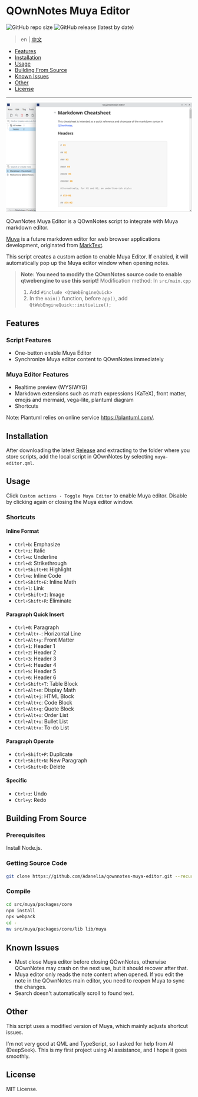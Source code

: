 # QOwnNotes Muya Editor

![GitHub repo size](https://img.shields.io/github/repo-size/Adanelia/qownnotes-muya-editor)
![GitHub release (latest by date)](https://img.shields.io/github/v/release/Adanelia/qownnotes-muya-editor)

> en | [中文](README-CN.md)

- [Features](#features)
- [Installation](#installation)
- [Usage](#usage)
- [Building From Source](#building-from-source)
- [Known Issues](#known-issues)
- [Other](#other)
- [License](#license)

------

![](screenshot.png)

QOwnNotes Muya Editor is a QOwnNotes script to integrate with Muya markdown editor.

[Muya](https://github.com/marktext/muya) is a future markdown editor for web browser applications development, originated from [MarkText](https://github.com/marktext/marktext).

This script creates a custom action to enable Muya Editor. If enabled, it will automatically pop up the Muya editor window when opening notes.

> **Note: You need to modify the QOwnNotes source code to enable qtwebengine to use this script!**
> Modification method: In `src/main.cpp`
> 1. Add `#include <QtWebEngineQuick>`
> 2. In the `main()` function, before `app()`, add `QtWebEngineQuick::initialize();`

## Features

### Script Features

- One-button enable Muya Editor
- Synchronize Muya editor content to QOwnNotes immediately

### Muya Editor Features

- Realtime preview (WYSIWYG)
- Markdown extensions such as math expressions (KaTeX), front matter, emojis and mermaid, vega-lite, plantuml diagram
- Shortcuts

Note: Plantuml relies on online service <https://plantuml.com/>.

## Installation

After downloading the latest [Release](https://github.com/Adanelia/qownnotes-muya-editor/releases) and extracting to the folder where you store scripts, add the local script in QOwnNotes by selecting `muya-editor.qml`.

## Usage

Click `Custom actions - Toggle Muya Editor` to enable Muya editor. Disable by clicking again or closing the Muya editor window.

### Shortcuts

#### Inline Format

- `Ctrl+b`: Emphasize
- `Ctrl+i`: Italic
- `Ctrl+u`: Underline
- `Ctrl+d`: Strikethrough
- `Ctrl+Shift+H`: Highlight
- `Ctrl+e`: Inline Code
- `Ctrl+Shift+E`: Inline Math
- `Ctrl+l`: Link
- `Ctrl+Shift+I`: Image
- `Ctrl+Shift+R`: Eliminate

#### Paragraph Quick Insert

- `Ctrl+0`: Paragraph
- `Ctrl+Alt+-`: Horizontal Line
- `Ctrl+Alt+y`: Front Matter
- `Ctrl+1`: Header 1
- `Ctrl+2`: Header 2
- `Ctrl+3`: Header 3
- `Ctrl+4`: Header 4
- `Ctrl+5`: Header 5
- `Ctrl+6`: Header 6
- `Ctrl+Shift+T`: Table Block
- `Ctrl+Alt+m`: Display Math
- `Ctrl+Alt+j`: HTML Block
- `Ctrl+Alt+c`: Code Block
- `Ctrl+Alt+q`: Quote Block
- `Ctrl+Alt+o`: Order List
- `Ctrl+Alt+u`: Bullet List
- `Ctrl+Alt+x`: To-do List

#### Paragraph Operate

- `Ctrl+Shift+P`: Duplicate
- `Ctrl+Shift+N`: New Paragraph
- `Ctrl+Shift+D`: Delete

#### Specific

- `Ctrl+z`: Undo
- `Ctrl+y`: Redo

## Building From Source

### Prerequisites

Install Node.js.

### Getting Source Code

```sh
git clone https://github.com/Adanelia/qownnotes-muya-editor.git --recursive
```

### Compile

```sh
cd src/muya/packages/core
npm install
npx webpack
cd -
mv src/muya/packages/core/lib lib/muya
```

## Known Issues

- Must close Muya editor before closing QOwnNotes, otherwise QOwnNotes may crash on the next use, but it should recover after that.
- Muya editor only reads the note content when opened. If you edit the note in the QOwnNotes main editor, you need to reopen Muya to sync the changes.
- Search doesn't automatically scroll to found text.

## Other

This script uses a modified version of Muya, which mainly adjusts shortcut issues.

I'm not very good at QML and TypeScript, so I asked for help from AI (DeepSeek). This is my first project using AI assistance, and I hope it goes smoothly.

## License
MIT License.
